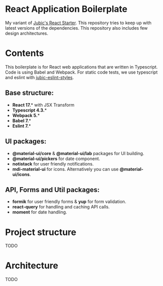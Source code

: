 # React Application Boilerplate

My variant of [Jubic's React Starter](https://github.com/jubicoy). This repository tries to keep up with latest versions of the dependencies. This repository also includes few design architectures.

# Contents

This boilerplate is for React web applications that are written in Typescript. Code is using Babel and Webpack. For static code tests, we use typescript and eslint with [jubic-eslint-styles](https://github.com/jubicoy/eslint-config-jubic-typescript).

## Base structure:
* **React 17.*** with JSX Transform
* **Typescript 4.3.***
* **Webpack 5.***
* **Babel 7.***
* **Eslint 7.***

## UI packages:
* **@material-ui/core** & **@material-ui/lab** packages for UI building.
* **@material-ui/pickers** for date component.
* **notistack** for user friendly notifications.
* **mdi-material-ui** for icons. Alternatively you can use **@material-ui/icons**.

## API, Forms and Util packages:
* **formik** for user friendly forms & **yup** for form validation.
* **react-query** for handling and caching API calls.
* **moment** for date handling.

# Project structure

TODO

# Architecture

TODO

